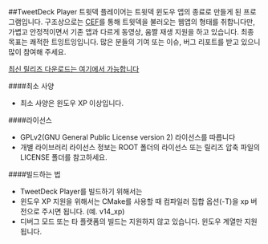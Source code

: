 ##TweetDeck Player
트윗덱 플레이어는 트윗덱 윈도우 앱의 종료로 만들게 된 프로그램입니다. 구조상으로는 [CEF](https://bitbucket.org/chromiumembedded/cef "Chromium Embedded Framework")를 통해 트윗덱을 불러오는 웹앱의 형태를 취합니다만, 가볍고 안정적이면서 기존 앱과 다르게 동영상, 움짤 재생 지원을 하고 있습니다. 최종 목표는 쾌적한 트잉트잉입니다. 많은 분들의 기여 또는 이슈, 버그 리포트를 받고 있으니 많이 참여해 주세요.

[최신 릴리즈 다운로드는 여기에서 가능합니다](http://github.com/sokcuri/TweetDeckPlayer/releases)

####최소 사양
* 최소 사양은 윈도우 XP 이상입니다.

####라이선스
* GPLv2(GNU General Public License version 2) 라이선스를 따릅니다
* 개별 라이브러리 라이선스 정보는 ROOT 폴더의 라이선스 또는 릴리즈 압축 파일의 LICENSE 폴더를 참고하세요.

####빌드하는 법
* TweetDeck Player를 빌드하기 위해서는 
* 윈도우 XP 지원을 위해서는 CMake를 사용할 때 컴파일러 집합 옵션(-T)을 xp 버전으로 주시면 됩니다. (예. v14_xp)
* 디버그 모드 또는 타 플랫폼의 빌드는 지원하지 않고 있습니다. 윈도우 계열만 지원됩니다.
